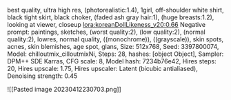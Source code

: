 best quality, ultra high res, (photorealistic:1.4), 1girl, off-shoulder white shirt, black tight skirt, black choker, (faded ash gray hair:1), (huge breasts:1.2), looking at viewer, closeup <lora:koreanDollLikeness_v20:0.66>
Negative prompt: paintings, sketches, (worst quality:2), (low quality:2), (normal quality:2), lowres, normal quality, ((monochrome)), ((grayscale)), skin spots, acnes, skin blemishes, age spot, glans,
Size: 512x768, Seed: 3397800074, Model: chilloutmix_cilloutmixNi, Steps: 28, hashes: [object Object], Sampler: DPM++ SDE Karras, CFG scale: 8, Model hash: 7234b76e42, Hires steps: 20, Hires upscale: 1.75, Hires upscaler: Latent (bicubic antialiased), Denoising strength: 0.45

![[Pasted image 20230412230703.png]]